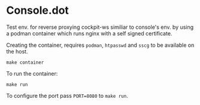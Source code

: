 # Console.dot

Test env. for reverse proxying cockpit-ws similiar to console's env. by using a
podman container which runs nginx with a self signed certificate.

Creating the container, requires `podman`, `htpasswd` and `sscg` to be available on the host.

```
make container
```

To run the container:

```
make run
```

To configure the port pass `PORT=8080` to `make run`.
